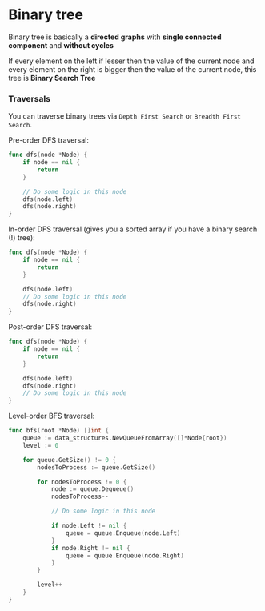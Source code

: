 # Binary tree

Binary tree is basically a **directed graphs** with **single connected component** and **without cycles**

If every element on the left if lesser then the value of the current node and every element on the right is bigger then the value of the current node, this tree is **Binary Search Tree**

### Traversals

You can traverse binary trees via `Depth First Search` or `Breadth First Search`. 

Pre-order DFS traversal:
```go
func dfs(node *Node) {
	if node == nil {
		return
	}

	// Do some logic in this node
	dfs(node.left)
	dfs(node.right)
}
```


In-order DFS traversal (gives you a sorted array if you have a binary search (!) tree):
```go
func dfs(node *Node) {
	if node == nil {
		return
	}

	dfs(node.left)
	// Do some logic in this node
	dfs(node.right)
}
```


Post-order DFS traversal:
```go
func dfs(node *Node) {
	if node == nil {
		return
	}

	dfs(node.left)
	dfs(node.right)
	// Do some logic in this node
}
```

Level-order BFS traversal:

```go
func bfs(root *Node) []int {
	queue := data_structures.NewQueueFromArray([]*Node{root})
	level := 0

	for queue.GetSize() != 0 {
		nodesToProcess := queue.GetSize()

		for nodesToProcess != 0 {
			node := queue.Dequeue()
			nodesToProcess--

			// Do some logic in this node

			if node.Left != nil {
				queue = queue.Enqueue(node.Left)
			}
			if node.Right != nil {
				queue = queue.Enqueue(node.Right)
			}
		}

		level++
	}
}
```
